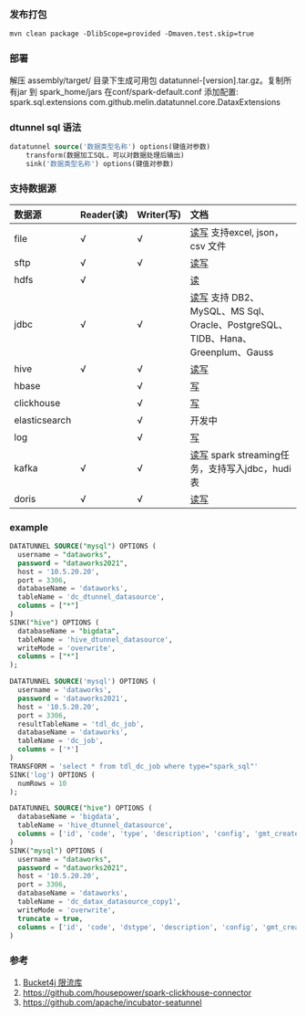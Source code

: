 ### 发布打包
```
mvn clean package -DlibScope=provided -Dmaven.test.skip=true
```

### 部署

解压 assembly/target/ 目录下生成可用包 datatunnel-[version].tar.gz。复制所有jar 到 spark_home/jars 
在conf/spark-default.conf 添加配置: spark.sql.extensions com.github.melin.datatunnel.core.DataxExtensions

### dtunnel sql 语法
```sql
datatunnel source('数据类型名称') options(键值对参数) 
    transform(数据加工SQL，可以对数据处理后输出)
    sink('数据类型名称') options(键值对参数)
```

### 支持数据源

| 数据源           | Reader(读)  | Writer(写)    | 文档                                            |
|:--------------|:-----------| :------      |:----------------------------------------------|
| file          | √          | √            | [读写](doc/file.md) 支持excel, json，csv 文件               |
| sftp          | √          | √            | [读写](doc/sftp.md)                                 |
| hdfs          | √          |              | [读](doc/hdfs.md)                                  |
| jdbc          | √          | √            | [读写](doc/jdbc.md) 支持 DB2、MySQL、MS Sql、Oracle、PostgreSQL、TIDB、Hana、Greenplum、Gauss                                 |
| hive          | √          | √            | [读写](doc/hive.md)                                 |
| hbase         |            | √            | [写](doc/hbase.md)                                 |
| clickhouse    |            | √            | [写](doc/clickhouse.md)                            |
| elasticsearch |            | √            | 开发中                                           |
| log           |            | √            | [写](doc/log.md)                                   |
| kafka         | √          | √            | [读写](doc/kafka.md) spark streaming任务，支持写入jdbc，hudi表 |
| doris         | √          | √            | [读写](doc/doris.md)                                |

### example
```sql
DATATUNNEL SOURCE("mysql") OPTIONS (
  username = "dataworks",
  password = "dataworks2021",
  host = '10.5.20.20',
  port = 3306,
  databaseName = 'dataworks',
  tableName = 'dc_dtunnel_datasource',
  columns = ["*"]
)
SINK("hive") OPTIONS (
  databaseName = "bigdata",
  tableName = 'hive_dtunnel_datasource',
  writeMode = 'overwrite',
  columns = ["*"]
);

DATATUNNEL SOURCE('mysql') OPTIONS (
  username = 'dataworks',
  password = 'dataworks2021',
  host = '10.5.20.20',
  port = 3306,
  resultTableName = 'tdl_dc_job',
  databaseName = 'dataworks',
  tableName = 'dc_job',
  columns = ['*']
)
TRANSFORM = 'select * from tdl_dc_job where type="spark_sql"'
SINK('log') OPTIONS (
  numRows = 10
);

DATATUNNEL SOURCE("hive") OPTIONS (
  databaseName = 'bigdata',
  tableName = 'hive_dtunnel_datasource',
  columns = ['id', 'code', 'type', 'description', 'config', 'gmt_created', 'gmt_modified', 'creater', 'modifier']
)
SINK("mysql") OPTIONS (
  username = "dataworks",
  password = "dataworks2021",
  host = '10.5.20.20',
  port = 3306,
  databaseName = 'dataworks',
  tableName = 'dc_datax_datasource_copy1',
  writeMode = 'overwrite',
  truncate = true,
  columns = ['id', 'code', 'dstype', 'description', 'config', 'gmt_created', 'gmt_modified', 'creater', 'modifier']
)
```

### 参考

1. [Bucket4j 限流库](https://github.com/vladimir-bukhtoyarov/bucket4j)
2. https://github.com/housepower/spark-clickhouse-connector
3. https://github.com/apache/incubator-seatunnel
